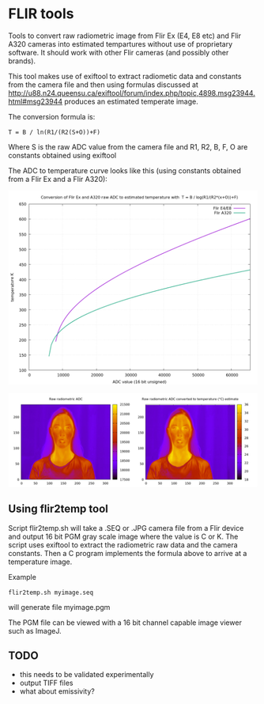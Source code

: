 # FLIR tools

Tools to convert raw radiometric image from Flir Ex (E4, E8 etc) and Flir 
A320 cameras into estimated tempartures without use of proprietary software.
It should work with other Flir cameras (and possibly other brands).

This tool makes use of exiftool to extract radiometic data
and constants from the camera file and then using formulas discussed
at http://u88.n24.queensu.ca/exiftool/forum/index.php/topic,4898.msg23944.html#msg23944
produces an estimated temperate image.

The conversion formula is: 

```
T = B / ln(R1/(R2(S+O))+F)
```

Where S is the raw ADC value from the camera file and
R1, R2, B, F, O are constants obtained using 
exiftool

The ADC to temperature curve looks like this (using 
constants obtained from a Flir Ex and a Flir A320):

![ADC to temperature curve](./doc/adc_to_K.png)

![raw vs temperature C](./doc/raw_vs_C.jpg)

## Using flir2temp tool

Script flir2temp.sh will take a .SEQ or .JPG camera file from a Flir device and output 
16 bit PGM gray scale image where the value is C or K. The script uses exiftool
to extract the radiometric raw data and the camera constants. Then a C program
implements the formula above to arrive at a temperature image.

Example

```
flir2temp.sh myimage.seq
```

will generate file myimage.pgm

The PGM file can be viewed with a 16 bit channel capable image viewer such as
ImageJ.

  
## TODO

 * this needs to be validated experimentally
 * output TIFF files
 * what about emissivity?
 




